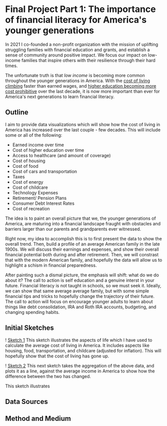 # Final Project Part 1: The importance of financial literacy for America's younger generations

In 2021 I co-founded a non-profit organization with the mission of uplifting struggling families with financial education and grants, and establish a sense of community around positive impact. We focus our impact on low-income families that inspire others with their resilience through their hard times.

The unfortunate truth is that *low income* is becoming more common throughout the younger generations in America. With the [cost of living climbing](https://www.whitehouse.gov/cea/written-materials/2021/08/11/the-cost-of-living-in-america-helping-families-move-ahead/) faster than earned wages, and [higher education becoming more cost prohibitive](https://educationdata.org/college-tuition-inflation-rate) over the last decade, it is now more important than ever for America's next generations to learn financial literacy. 

## Outline
I aim to provide data visualizations which will show how the cost of living in America has increased over the last couple - few decades. This will include some or all of the following: 
* Earned income over time
* Cost of higher education over time
* Access to healthcare (and amount of coverage)
* Cost of housing
* Cost of food
* Cost of cars and transportation
* Taxes
* Cost of energy
* Cost of childcare
* Technology Expenses
* Retirement/ Pension Plans
* Consumer Debt Interest Rates
* Cost of recreation

The idea is to paint an overall picture that we, the younger generations of America, are maturing into a financial landscape fraught with obstacles and barriers larger than our parents and grandparents ever witnessed. 

Right now, my idea to accomplish this is to first present the data to show the overall trend. Then, build a profile of an average American family in the late 1900s. We will discuss their earnings and expenses, and show their overall financial potential both during and after retirement. Then, we will constrast that with the modern American family, and hopefully the data will allow us to highlight a schism in financial preparedness. 

After painting such a dismal picture, the emphasis will shift: what do we do about it? The call to action is self education and a genuine interst in your future. Financial literacy is not taught in schools, so we must seek it. Ideally, we can show that same average average family, but with some simple financial tips and tricks to hopefully change the trajectory of their future. The call to action will focus on encourage younger adults to learn about things like debt consolidation, IRA and Roth IRA accounts, budgeting, and changing spending habits. 

## Initial Sketches

! [Sketch 1](IMG_8A808D667F88-1.jpeg)
This sketch illustrates the aspects of life which I have used to calculate the average cost of living in America. It includes aspects like housing, food, transportation, and childcare (adjusted for inflation). This will hopefully show that the cost of living has gone up. 

! [Sketch 2](IMG_7CC4FA708931-1.jpeg)
This next sketch takes the aggregation of the above data, and plots it as a line, against the average income in America to show how the difference between the two has changed.

This sketch illustrates 

##  Data Sources

## Method and Medium
